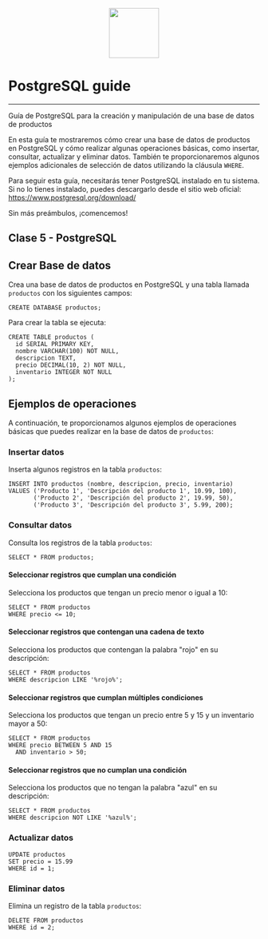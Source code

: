 <p align="center"><img src="https://cdn.icon-icons.com/icons2/2415/PNG/512/postgresql_plain_wordmark_logo_icon_146390.png" width="100"></p>

# PostgreSQL guide

---------
Guía de PostgreSQL para la creación y manipulación de una base de datos de productos

En esta guía te mostraremos cómo crear una base de datos de productos en PostgreSQL y cómo realizar algunas operaciones básicas, como insertar, consultar, actualizar y eliminar datos. También te proporcionaremos algunos ejemplos adicionales de selección de datos utilizando la cláusula `WHERE`.

Para seguir esta guía, necesitarás tener PostgreSQL instalado en tu sistema. Si no lo tienes instalado, puedes descargarlo desde el sitio web oficial: https://www.postgresql.org/download/

Sin más preámbulos, ¡comencemos!

## Clase 5 - PostgreSQL

## Crear Base de datos

Crea una base de datos de productos en PostgreSQL y una tabla llamada `productos` con los siguientes campos:

```pg
CREATE DATABASE productos;
```

Para crear la tabla se ejecuta:

```pg
CREATE TABLE productos (
  id SERIAL PRIMARY KEY,
  nombre VARCHAR(100) NOT NULL,
  descripcion TEXT,
  precio DECIMAL(10, 2) NOT NULL,
  inventario INTEGER NOT NULL
);
```

## Ejemplos de operaciones

A continuación, te proporcionamos algunos ejemplos de operaciones básicas que puedes realizar en la base de datos de `productos`:

### Insertar datos

Inserta algunos registros en la tabla `productos`:

```pg
INSERT INTO productos (nombre, descripcion, precio, inventario)
VALUES ('Producto 1', 'Descripción del producto 1', 10.99, 100),
       ('Producto 2', 'Descripción del producto 2', 19.99, 50),
       ('Producto 3', 'Descripción del producto 3', 5.99, 200);
```

### Consultar datos

Consulta los registros de la tabla `productos`:

```pg
SELECT * FROM productos;
```

#### Seleccionar registros que cumplan una condición

Selecciona los productos que tengan un precio menor o igual a 10:

```pg
SELECT * FROM productos
WHERE precio <= 10;
```

#### Seleccionar registros que contengan una cadena de texto

Selecciona los productos que contengan la palabra "rojo" en su descripción:

```pg
SELECT * FROM productos
WHERE descripcion LIKE '%rojo%';
```

#### Seleccionar registros que cumplan múltiples condiciones

Selecciona los productos que tengan un precio entre 5 y 15 y un inventario mayor a 50:

```pg
SELECT * FROM productos
WHERE precio BETWEEN 5 AND 15
  AND inventario > 50;
```

#### Seleccionar registros que no cumplan una condición

Selecciona los productos que no tengan la palabra "azul" en su descripción:

```pg
SELECT * FROM productos
WHERE descripcion NOT LIKE '%azul%';
```

### Actualizar datos

```pg
UPDATE productos
SET precio = 15.99
WHERE id = 1;
```

### Eliminar datos

Elimina un registro de la tabla `productos`:


```pg
DELETE FROM productos
WHERE id = 2;
```
